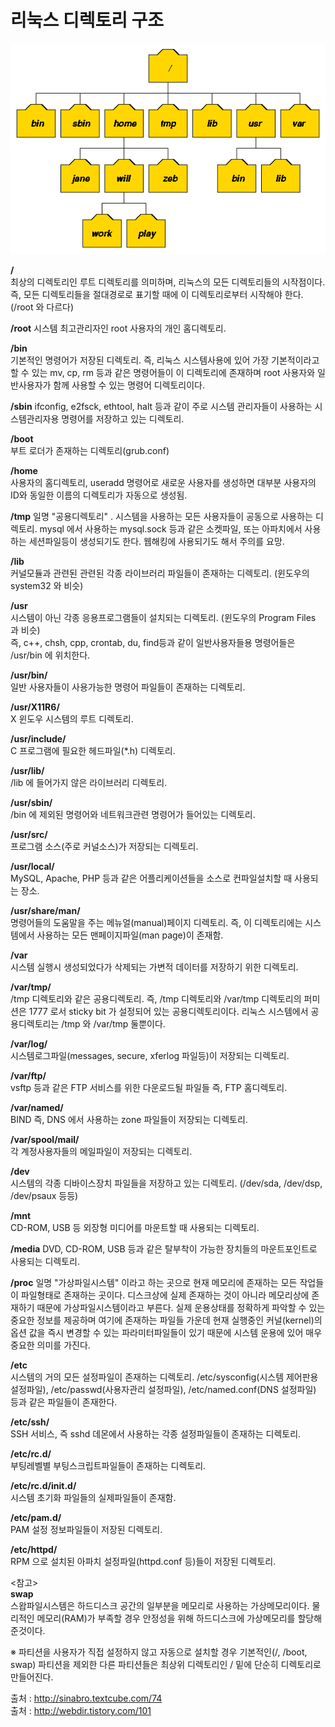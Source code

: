 # 리눅스 디렉토리 구조  
![directory](./image/dirtree.gif)  

**/**  
최상의 디렉토리인 루트 디렉토리를 의미하며, 리눅스의 모든 디렉토리들의 시작점이다. 즉, 모든 디렉토리들을 절대경로로 표기할 때에 이 디렉토리로부터 시작해야 한다.(/root 와 다르다)  

**/root**
시스템 최고관리자인 root 사용자의 개인 홈디렉토리.  

**/bin**  
기본적인 명령어가 저장된 디렉토리. 즉, 리눅스 시스템사용에 있어 가장 기본적이라고 할 수 있는 mv, cp, rm 등과 같은 명령어들이 이 디렉토리에 존재하며 root 사용자와 일반사용자가 함께 사용할 수 있는 명령어 디렉토리이다.  

**/sbin**
ifconfig, e2fsck, ethtool, halt 등과 같이 주로 시스템 관리자들이 사용하는 시스템관리자용 명령어를 저장하고 있는 디렉토리.  

**/boot**  
부트 로더가 존재하는 디렉토리(grub.conf)  

**/home**  
사용자의 홈디렉토리, useradd 명령어로 새로운 사용자를 생성하면 대부분 사용자의 ID와 동일한 이름의 디렉토리가 자동으로 생성됨.  

**/tmp**
일명 "공용디렉토리" . 시스템을 사용하는 모든 사용자들이 공동으로 사용하는 디렉토리. mysql 에서 사용하는 mysql.sock 등과 같은 소켓파일, 또는 아파치에서 사용하는 세션파일등이 생성되기도 한다. 웹해킹에 사용되기도 해서 주의를 요망.  

**/lib**  
커널모듈과 관련된 관련된 각종 라이브러리 파일들이 존재하는 디렉토리. (윈도우의 system32 와 비슷)  

**/usr**  
시스템이 아닌 각종 응용프로그램들이 설치되는 디렉토리. (윈도우의 Program Files 과 비슷)  
즉, c++, chsh, cpp, crontab, du, find등과 같이 일반사용자들용 명령어들은 /usr/bin 에 위치한다.  

**/usr/bin/**  
일반 사용자들이 사용가능한 명령어 파일들이 존재하는 디렉토리.  

**/usr/X11R6/**  
X 윈도우 시스템의 루트 디렉토리.  

**/usr/include/**  
C 프로그램에 필요한 헤드파일(\*.h) 디렉토리.  

**/usr/lib/**  
/lib 에 들어가지 않은 라이브러리 디렉토리.  

**/usr/sbin/**   
/bin 에 제외된 명령어와 네트워크관련 명령어가 들어있는 디렉토리.  

**/usr/src/**  
프로그램 소스(주로 커널소스)가 저장되는 디렉토리.  

**/usr/local/**  
MySQL, Apache, PHP 등과 같은 어플리케이션들을 소스로 컨파일설치할 때 사용되는 장소.  

**/usr/share/man/**  
명령어들의 도움말을 주는 메뉴얼(manual)페이지 디렉토리. 즉, 이 디렉토리에는 시스템에서 사용하는 모든 맨페이지파일(man page)이 존재함.  

**/var**  
시스템 실행시 생성되었다가 삭제되는 가변적 데이터를 저장하기 위한 디렉토리.  

**/var/tmp/**  
/tmp 디렉토리와 같은 공용디렉토리. 즉, /tmp 디렉토리와 /var/tmp 디렉토리의 퍼미션은 1777 로서 sticky bit 가 설정되어 있는 공용디렉토리이다. 리눅스 시스템에서 공용디렉토리는 /tmp 와 /var/tmp 둘뿐이다.  

**/var/log/**  
시스템로그파일(messages, secure, xferlog 파일등)이 저장되는 디렉토리.  

**/var/ftp/**  
vsftp 등과 같은 FTP 서비스를 위한 다운로드될 파일들 즉, FTP 홈디렉토리.  

**/var/named/**  
BIND 즉, DNS 에서 사용하는 zone 파일들이 저장되는 디렉토리.  

**/var/spool/mail/**  
각 계정사용자들의 메일파일이 저장되는 디렉토리.  

**/dev**  
시스템의 각종 디바이스장치 파일들을 저장하고 있는 디렉토리. (/dev/sda, /dev/dsp, /dev/psaux 등등)  

**/mnt**  
CD-ROM, USB 등 외장형 미디어를 마운트할 때 사용되는 디렉토리.  

**/media**
DVD, CD-ROM, USB 등과 같은 탈부착이 가능한 장치들의 마운트포인트로 사용되는 디렉토리.  

**/proc**
일명 "가상파일시스템" 이라고 하는 곳으로 현재 메모리에 존재하는 모든 작업들이 파일형태로 존재하는 곳이다. 디스크상에 실제 존재하는 것이 아니라 메모리상에 존재하기 때문에 가상파일시스템이라고 부른다. 실제 운용상태를 정확하게 파악할 수 있는 중요한 정보를 제공하며 여기에 존재하는 파일들 가운데 현재 실행중인 커널(kernel)의 옵션 값을 즉시 변경할 수 있는 파라미터파일들이 있기 때문에 시스템 운용에 있어 매우 중요한 의미를 가진다.

**/etc**  
시스템의 거의 모든 설정파일이 존재하는 디렉토리. /etc/sysconfig(시스템 제어판용 설정파일), /etc/passwd(사용자관리 설정파일), /etc/named.conf(DNS 설정파일) 등과 같은 파일들이 존재한다.

**/etc/ssh/**  
SSH 서비스, 즉 sshd 데몬에서 사용하는 각종 설정파일들이 존재하는 디렉토리.  

**/etc/rc.d/**  
부팅레벨별 부팅스크립트파일들이 존재하는 디렉토리.  

**/etc/rc.d/init.d/**  
시스템 초기화 파일들의 실제파일들이 존재함.  

**/etc/pam.d/**  
PAM 설정 정보파일들이 저장된 디렉토리.  

**/etc/httpd/**  
RPM 으로 설치된 아파치 설정파일(httpd.conf 등)들이 저장된 디렉토리.  

<참고>  
**swap**  
스왑파일시스템은 하드디스크 공간의 일부분을 메모리로 사용하는 가상메모리이다.
물리적인 메모리(RAM)가 부족할 경우 안정성을 위해 하드디스크에 가상메모리를 할당해 준것이다.  

※ 파티션을 사용자가 직접 설정하지 않고 자동으로 설치할 경우 기본적인(/, /boot, swap) 파티션을 제외한 다른 파티션들은 최상위 디렉토리인 / 밑에 단순히 디렉토리로 만들어진다.  

출처 : http://sinabro.textcube.com/74  
출처 : http://webdir.tistory.com/101

